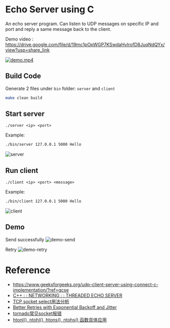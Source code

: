# Echo Server using C
An echo server program. Can listen to UDP messages on specific IP and port and reply a same message back to the client.

Demo video : https://drive.google.com/file/d/19mc1pOpWGP7KSwdaHvlrofD8JuqNdQYx/view?usp=share_link

[![demo.mp4](assets/images/demo.png)](https://drive.google.com/file/d/19mc1pOpWGP7KSwdaHvlrofD8JuqNdQYx/preview)

## Build Code
Generate 2 files under `bin` folder: `server` and `client`

```sh
make clean build
```

## Start server

`./server <ip> <port>`

Example:
```sh
./bin/server 127.0.0.1 5000 Hello
```

![server](assets/images/server.png)
## Run client

`./client <ip> <port> <message>`

Example:
```sh
./bin/client 127.0.0.1 5000 Hello
```
![client](assets/images/client.png)

## Demo

Send successfully
![demo-send](assets/images/demo-send.png)

Retry
![demo-retry](assets/images/demo-retry.png)

# Reference
* https://www.geeksforgeeks.org/udp-client-server-using-connect-c-implementation/?ref=gcse
* [C++ : : NETWORKING : : THREADED ECHO SERVER](https://cppsecrets.com/users/2194110105107104105108981049711648504964103109971051084699111109/C00-Networking-Threaded-echo-server.php)
* [TCP socket select用法分析](https://blog.csdn.net/u014530704/article/details/72833186)
* [Better Retries with Exponential Backoff and Jitter](https://www.baeldung.com/resilience4j-backoff-jitter)
* [tornado常见socket报错](https://www.jianshu.com/p/a7762d8c9973)
* [htonl(), ntohl(), htons(), ntohs() 函数具体应用](https://blog.csdn.net/u010355144/article/details/44964181)
